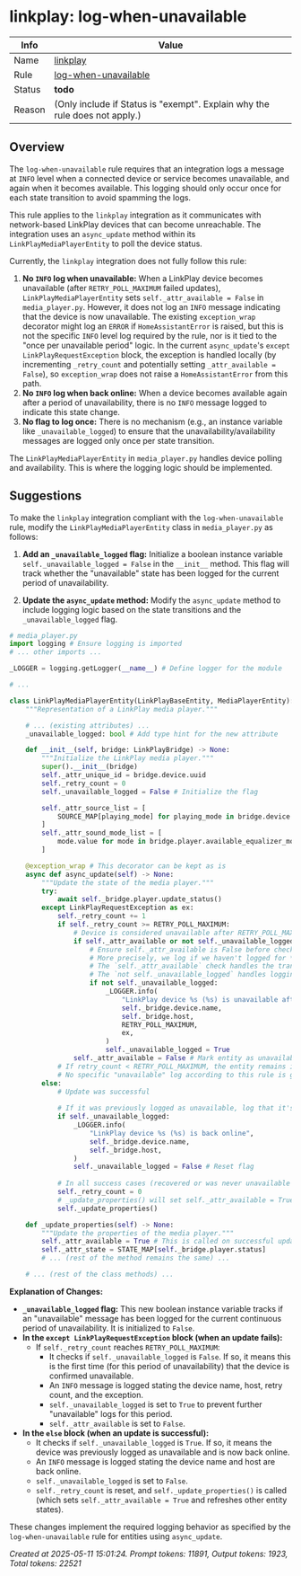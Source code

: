 # linkplay: log-when-unavailable

| Info   | Value                                                                    |
|--------|--------------------------------------------------------------------------|
| Name   | [linkplay](https://www.home-assistant.io/integrations/linkplay/) |
| Rule   | [log-when-unavailable](https://developers.home-assistant.io/docs/core/integration-quality-scale/rules/log-when-unavailable)                                                     |
| Status | **todo**                                                                 |
| Reason | (Only include if Status is "exempt". Explain why the rule does not apply.) |

## Overview

The `log-when-unavailable` rule requires that an integration logs a message at `INFO` level when a connected device or service becomes unavailable, and again when it becomes available. This logging should only occur once for each state transition to avoid spamming the logs.

This rule applies to the `linkplay` integration as it communicates with network-based LinkPlay devices that can become unreachable. The integration uses an `async_update` method within its `LinkPlayMediaPlayerEntity` to poll the device status.

Currently, the `linkplay` integration does not fully follow this rule:

1.  **No `INFO` log when unavailable:** When a LinkPlay device becomes unavailable (after `RETRY_POLL_MAXIMUM` failed updates), `LinkPlayMediaPlayerEntity` sets `self._attr_available = False` in `media_player.py`. However, it does not log an `INFO` message indicating that the device is now unavailable. The existing `exception_wrap` decorator might log an `ERROR` if `HomeAssistantError` is raised, but this is not the specific `INFO` level log required by the rule, nor is it tied to the "once per unavailable period" logic. In the current `async_update`'s `except LinkPlayRequestException` block, the exception is handled locally (by incrementing `_retry_count` and potentially setting `_attr_available = False`), so `exception_wrap` does not raise a `HomeAssistantError` from this path.
2.  **No `INFO` log when back online:** When a device becomes available again after a period of unavailability, there is no `INFO` message logged to indicate this state change.
3.  **No flag to log once:** There is no mechanism (e.g., an instance variable like `_unavailable_logged`) to ensure that the unavailability/availability messages are logged only once per state transition.

The `LinkPlayMediaPlayerEntity` in `media_player.py` handles device polling and availability. This is where the logging logic should be implemented.

## Suggestions

To make the `linkplay` integration compliant with the `log-when-unavailable` rule, modify the `LinkPlayMediaPlayerEntity` class in `media_player.py` as follows:

1.  **Add an `_unavailable_logged` flag:**
    Initialize a boolean instance variable `self._unavailable_logged = False` in the `__init__` method. This flag will track whether the "unavailable" state has been logged for the current period of unavailability.

2.  **Update the `async_update` method:**
    Modify the `async_update` method to include logging logic based on the state transitions and the `_unavailable_logged` flag.

```python
# media_player.py
import logging # Ensure logging is imported
# ... other imports ...

_LOGGER = logging.getLogger(__name__) # Define logger for the module

# ...

class LinkPlayMediaPlayerEntity(LinkPlayBaseEntity, MediaPlayerEntity):
    """Representation of a LinkPlay media player."""

    # ... (existing attributes) ...
    _unavailable_logged: bool # Add type hint for the new attribute

    def __init__(self, bridge: LinkPlayBridge) -> None:
        """Initialize the LinkPlay media player."""
        super().__init__(bridge)
        self._attr_unique_id = bridge.device.uuid
        self._retry_count = 0
        self._unavailable_logged = False # Initialize the flag

        self._attr_source_list = [
            SOURCE_MAP[playing_mode] for playing_mode in bridge.device.playmode_support
        ]
        self._attr_sound_mode_list = [
            mode.value for mode in bridge.player.available_equalizer_modes
        ]

    @exception_wrap # This decorator can be kept as is
    async def async_update(self) -> None:
        """Update the state of the media player."""
        try:
            await self._bridge.player.update_status()
        except LinkPlayRequestException as ex:
            self._retry_count += 1
            if self._retry_count >= RETRY_POLL_MAXIMUM:
                # Device is considered unavailable after RETRY_POLL_MAXIMUM failures
                if self._attr_available or not self._unavailable_logged: # Log if previously available or first time logging this unavailability
                    # Ensure self._attr_available is False before checking _unavailable_logged to correctly log transition to False
                    # More precisely, we log if we haven't logged for *this specific* unavailability period.
                    # The `self._attr_available` check handles the transition from available to unavailable.
                    # The `not self._unavailable_logged` handles logging only once.
                    if not self._unavailable_logged:
                        _LOGGER.info(
                            "LinkPlay device %s (%s) is unavailable after %s retries: %s",
                            self._bridge.device.name,
                            self._bridge.host,
                            RETRY_POLL_MAXIMUM,
                            ex,
                        )
                        self._unavailable_logged = True
                self._attr_available = False # Mark entity as unavailable
            # If retry_count < RETRY_POLL_MAXIMUM, the entity remains in its current _attr_available state.
            # No specific "unavailable" log according to this rule is generated yet.
        else:
            # Update was successful
            
            # If it was previously logged as unavailable, log that it's back online
            if self._unavailable_logged:
                _LOGGER.info(
                    "LinkPlay device %s (%s) is back online",
                    self._bridge.device.name,
                    self._bridge.host,
                )
                self._unavailable_logged = False # Reset flag
            
            # In all success cases (recovered or was never unavailable according to log):
            self._retry_count = 0
            # _update_properties() will set self._attr_available = True and update other states
            self._update_properties()

    def _update_properties(self) -> None:
        """Update the properties of the media player."""
        self._attr_available = True # This is called on successful update
        self._attr_state = STATE_MAP[self._bridge.player.status]
        # ... (rest of the method remains the same) ...

    # ... (rest of the class methods) ...
```

**Explanation of Changes:**

*   **`_unavailable_logged` flag:** This new boolean instance variable tracks if an "unavailable" message has been logged for the current continuous period of unavailability. It is initialized to `False`.
*   **In the `except LinkPlayRequestException` block (when an update fails):**
    *   If `self._retry_count` reaches `RETRY_POLL_MAXIMUM`:
        *   It checks if `self._unavailable_logged` is `False`. If so, it means this is the first time (for this period of unavailability) that the device is confirmed unavailable.
        *   An `INFO` message is logged stating the device name, host, retry count, and the exception.
        *   `self._unavailable_logged` is set to `True` to prevent further "unavailable" logs for this period.
        *   `self._attr_available` is set to `False`.
*   **In the `else` block (when an update is successful):**
    *   It checks if `self._unavailable_logged` is `True`. If so, it means the device was previously logged as unavailable and is now back online.
    *   An `INFO` message is logged stating the device name and host are back online.
    *   `self._unavailable_logged` is set to `False`.
    *   `self._retry_count` is reset, and `self._update_properties()` is called (which sets `self._attr_available = True` and refreshes other entity states).

These changes implement the required logging behavior as specified by the `log-when-unavailable` rule for entities using `async_update`.

_Created at 2025-05-11 15:01:24. Prompt tokens: 11891, Output tokens: 1923, Total tokens: 22521_
